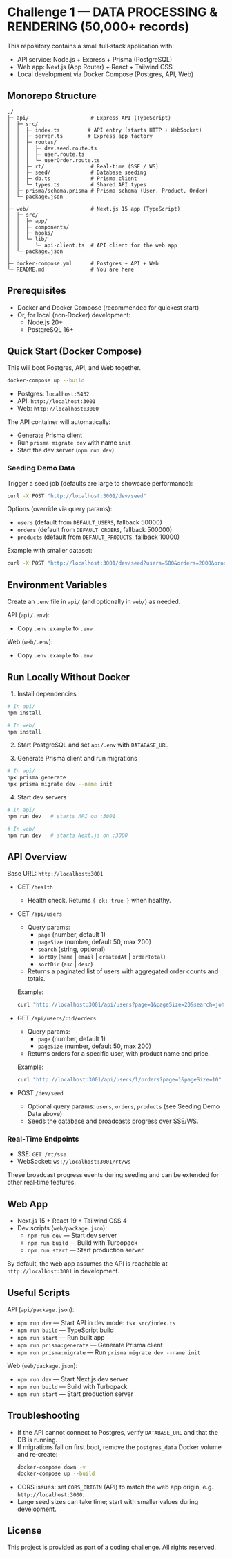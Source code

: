 # Challenge 1 — DATA PROCESSING & RENDERING (50,000+ records)

This repository contains a small full‑stack application with:

- API service: Node.js + Express + Prisma (PostgreSQL)
- Web app: Next.js (App Router) + React + Tailwind CSS
- Local development via Docker Compose (Postgres, API, Web)

## Monorepo Structure

```
./
├─ api/                    # Express API (TypeScript)
│  ├─ src/
│  │  ├─ index.ts         # API entry (starts HTTP + WebSocket)
│  │  ├─ server.ts        # Express app factory
│  │  ├─ routes/
│  │  │  ├─ dev.seed.route.ts
│  │  │  ├─ user.route.ts
│  │  │  └─ userOrder.route.ts
│  │  ├─ rt/               # Real‑time (SSE / WS)
│  │  ├─ seed/             # Database seeding
│  │  ├─ db.ts             # Prisma client
│  │  └─ types.ts          # Shared API types
│  ├─ prisma/schema.prisma # Prisma schema (User, Product, Order)
│  └─ package.json
│
├─ web/                    # Next.js 15 app (TypeScript)
│  ├─ src/
│  │  ├─ app/
│  │  ├─ components/
│  │  ├─ hooks/
│  │  └─ lib/
│  │     └─ api-client.ts  # API client for the web app
│  └─ package.json
│
├─ docker-compose.yml      # Postgres + API + Web
└─ README.md               # You are here
```

## Prerequisites

- Docker and Docker Compose (recommended for quickest start)
- Or, for local (non‑Docker) development:
  - Node.js 20+
  - PostgreSQL 16+

## Quick Start (Docker Compose)

This will boot Postgres, API, and Web together.

```bash
docker-compose up --build
```

- Postgres: `localhost:5432`
- API: `http://localhost:3001`
- Web: `http://localhost:3000`

The API container will automatically:
- Generate Prisma client
- Run `prisma migrate dev` with name `init`
- Start the dev server (`npm run dev`)

### Seeding Demo Data

Trigger a seed job (defaults are large to showcase performance):

```bash
curl -X POST "http://localhost:3001/dev/seed"
```

Options (override via query params):
- `users` (default from `DEFAULT_USERS`, fallback 50000)
- `orders` (default from `DEFAULT_ORDERS`, fallback 500000)
- `products` (default from `DEFAULT_PRODUCTS`, fallback 10000)

Example with smaller dataset:

```bash
curl -X POST "http://localhost:3001/dev/seed?users=500&orders=2000&products=200"
```

## Environment Variables

Create an `.env` file in `api/` (and optionally in `web/`) as needed.

API (`api/.env`):
- Copy `.env.example` to `.env`


Web (`web/.env`):
- Copy `.env.example` to `.env`

## Run Locally Without Docker

1) Install dependencies

```bash
# In api/
npm install

# In web/
npm install
```

2) Start PostgreSQL and set `api/.env` with `DATABASE_URL`

3) Generate Prisma client and run migrations

```bash
# In api/
npx prisma generate
npx prisma migrate dev --name init
```

4) Start dev servers

```bash
# In api/
npm run dev   # starts API on :3001

# In web/
npm run dev   # starts Next.js on :3000
```

## API Overview

Base URL: `http://localhost:3001`

- GET `/health`
  - Health check. Returns `{ ok: true }` when healthy.

- GET `/api/users`
  - Query params:
    - `page` (number, default 1)
    - `pageSize` (number, default 50, max 200)
    - `search` (string, optional)
    - `sortBy` (`name` | `email` | `createdAt` | `orderTotal`)
    - `sortDir` (`asc` | `desc`)
  - Returns a paginated list of users with aggregated order counts and totals.

  Example:
  ```bash
  curl "http://localhost:3001/api/users?page=1&pageSize=20&search=john&sortBy=orderTotal&sortDir=desc"
  ```

- GET `/api/users/:id/orders`
  - Query params:
    - `page` (number, default 1)
    - `pageSize` (number, default 50, max 200)
  - Returns orders for a specific user, with product name and price.

  Example:
  ```bash
  curl "http://localhost:3001/api/users/1/orders?page=1&pageSize=10"
  ```

- POST `/dev/seed`
  - Optional query params: `users`, `orders`, `products` (see Seeding Demo Data above)
  - Seeds the database and broadcasts progress over SSE/WS.

### Real‑Time Endpoints

- SSE: `GET /rt/sse`
- WebSocket: `ws://localhost:3001/rt/ws`

These broadcast progress events during seeding and can be extended for other real‑time features.

## Web App

- Next.js 15 + React 19 + Tailwind CSS 4
- Dev scripts (`web/package.json`):
  - `npm run dev` — Start dev server
  - `npm run build` — Build with Turbopack
  - `npm run start` — Start production server

By default, the web app assumes the API is reachable at `http://localhost:3001` in development.

## Useful Scripts

API (`api/package.json`):
- `npm run dev` — Start API in dev mode: `tsx src/index.ts`
- `npm run build` — TypeScript build
- `npm run start` — Run built app
- `npm run prisma:generate` — Generate Prisma client
- `npm run prisma:migrate` — Run `prisma migrate dev --name init`

Web (`web/package.json`):
- `npm run dev` — Start Next.js dev server
- `npm run build` — Build with Turbopack
- `npm run start` — Start production server

## Troubleshooting

- If the API cannot connect to Postgres, verify `DATABASE_URL` and that the DB is running.
- If migrations fail on first boot, remove the `postgres_data` Docker volume and re‑create:
  ```bash
  docker-compose down -v
  docker-compose up --build
  ```
- CORS issues: set `CORS_ORIGIN` (API) to match the web app origin, e.g. `http://localhost:3000`.
- Large seed sizes can take time; start with smaller values during development.

## License

This project is provided as part of a coding challenge. All rights reserved.
